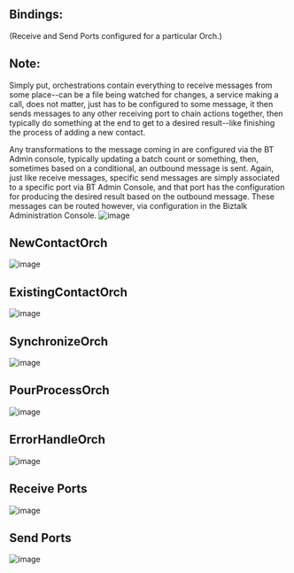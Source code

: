 ## Bindings:

(Receive and Send Ports configured for a particular Orch.)

**Note:**
---
Simply put, orchestrations contain everything to receive messages from some place--can be a file being watched for changes, a service making a call, does not matter, just has to be configured to some message, it then sends messages to any other receiving port to chain actions together, then typically do something at the end to get to a desired result--like finishing the process of adding a new contact. 

Any transformations to the message coming in are configured via the BT Admin console, typically updating a batch count or something, then, sometimes based on a conditional, an outbound message is sent. Again, just like receive messages, specific send messages are simply associated to a specific port via BT Admin Console, and that port has the configuration for producing the desired result based on the outbound message. These messages can be routed however, via configuration in the Biztalk Administration Console. ![image](https://github.com/bitquip/orchestration/assets/106825912/c7231970-bccb-4312-817d-a4c2c35e204b)


## NewContactOrch
![image](https://github.com/bitquip/orchestration/assets/106825912/4f34c996-4c8d-4bb8-83d9-74b4822e7e33)

## ExistingContactOrch
![image](https://github.com/bitquip/orchestration/assets/106825912/6d9e9311-dbdb-44a5-b04d-582f422be982)

## SynchronizeOrch
![image](https://github.com/bitquip/orchestration/assets/106825912/5ee5a3e8-33e1-4ced-bc80-d9b577567aa4)

## PourProcessOrch
![image](https://github.com/bitquip/orchestration/assets/106825912/31793698-d387-45a4-a14a-478140c3535c)

## ErrorHandleOrch
![image](https://github.com/bitquip/orchestration/assets/106825912/eb7dcff6-b5b9-47da-ad61-1a9dbee6ab61)

## Receive Ports
![image](https://github.com/bitquip/orchestration/assets/106825912/6fede696-33f1-4489-811a-7eacfc0de83f)

## Send Ports
![image](https://github.com/bitquip/orchestration/assets/106825912/b345c260-95ce-4e05-8397-40b9928bed89)


